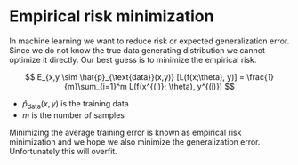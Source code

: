 # Empirical risk minimization

In machine learning we want to reduce risk or expected generalization error. Since we do not know the true data generating distribution we cannot optimize it directly. Our best guess is to minimize the empirical risk.

$$
E_{x,y \sim \hat{p}_{\text{data}}(x,y)} [L(f(x;\theta), y)] = \frac{1}{m}\sum_{i=1}^m L(f(x^{(i)}; \theta), y^{(i)})
$$
* $\hat{p}_{\text{data}}(x,y)$ is the training data
* $m$ is the number of samples

Minimizing the average training error is known as empirical risk minimization and we hope we also minimize the generalization error. Unfortunately this will overfit.